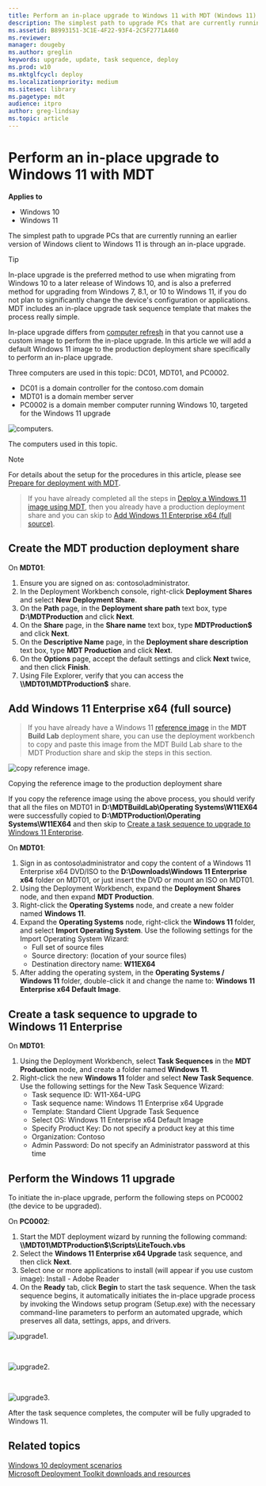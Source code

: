 ```yaml
---
title: Perform an in-place upgrade to Windows 11 with MDT (Windows 11)
description: The simplest path to upgrade PCs that are currently running an earlier version of Windows client to Windows 11 is through an in-place upgrade.
ms.assetid: B8993151-3C1E-4F22-93F4-2C5F2771A460
ms.reviewer: 
manager: dougeby
ms.author: greglin
keywords: upgrade, update, task sequence, deploy
ms.prod: w10
ms.mktglfcycl: deploy
ms.localizationpriority: medium
ms.sitesec: library
ms.pagetype: mdt
audience: itpro
author: greg-lindsay
ms.topic: article
---
```


# Perform an in-place upgrade to Windows 11 with MDT

**Applies to**
- Windows 10
- Windows 11

The simplest path to upgrade PCs that are currently running an earlier version of Windows client to Windows 11 is through an in-place upgrade. 

> [!TIP]
> In-place upgrade is the preferred method to use when migrating from Windows 10 to a later release of Windows 10, and is also a preferred method for upgrading from Windows 7, 8.1, or 10 to Windows 11, if you do not plan to significantly change the device's configuration or applications. MDT includes an in-place upgrade task sequence template that makes the process really simple. 

In-place upgrade differs from [computer refresh](refresh-a-windows-10-computer-with-windows-11.md) in that you cannot use a custom image to perform the in-place upgrade. In this article we will add a default Windows 11 image to the production deployment share specifically to perform an in-place upgrade.

Three computers are used in this topic: DC01, MDT01, and PC0002. 

- DC01 is a domain controller for the contoso.com domain
- MDT01 is a domain member server 
- PC0002 is a domain member computer running Windows 10, targeted for the Windows 11 upgrade

 ![computers.](../images/mdt-upgrade.png)

 The computers used in this topic.

> [!NOTE]
> For details about the setup for the procedures in this article, please see [Prepare for deployment with MDT](prepare-for-windows-deployment-with-mdt.md).

> If you have already completed all the steps in [Deploy a Windows 11 image using MDT](deploy-a-windows-11-image-using-mdt.md), then you already have a production deployment share and you can skip to [Add Windows 11 Enterprise x64 (full source)](#add-windows-10-enterprise-x64-full-source).

## Create the MDT production deployment share

On **MDT01**:

1. Ensure you are signed on as: contoso\administrator.
2. In the Deployment Workbench console, right-click **Deployment Shares** and select **New Deployment Share**.
3. On the **Path** page, in the **Deployment share path** text box, type **D:\\MDTProduction** and click **Next**.
4. On the **Share** page, in the **Share name** text box, type **MDTProduction$** and click **Next**.
5. On the **Descriptive Name** page, in the **Deployment share description** text box, type **MDT Production** and click **Next**.
6. On the **Options** page, accept the default settings and click **Next** twice, and then click **Finish**.
7. Using File Explorer, verify that you can access the **\\\\MDT01\\MDTProduction$** share.

## Add Windows 11 Enterprise x64 (full source)

> If you have already have a Windows 11 [reference image](create-a-windows-11-reference-image.md) in the **MDT Build Lab** deployment share, you can use the deployment workbench to copy and paste this image from the MDT Build Lab share to the MDT Production share and skip the steps in this section.

 ![copy reference image.](../images/mdt-copy-image.png)

 Copying the reference image to the production deployment share

 If you copy the reference image using the above process, you should verify that all the files on MDT01 in **D:\\MDTBuildLab\\Operating Systems\\W11EX64** were successfully copied to **D:\\MDTProduction\\Operating Systems\\W11EX64** and then skip to [Create a task sequence to upgrade to Windows 11 Enterprise](#create-a-task-sequence-to-upgrade-to-windows11-enterprise).

On **MDT01**:

1. Sign in as contoso\\administrator and copy the content of a Windows 11 Enterprise x64 DVD/ISO to the **D:\\Downloads\\Windows 11 Enterprise x64** folder on MDT01, or just insert the DVD or mount an ISO on MDT01.
2. Using the Deployment Workbench, expand the **Deployment Shares** node, and then expand **MDT Production**.
3. Right-click the **Operating Systems** node, and create a new folder named **Windows 11**.
4. Expand the **Operating Systems** node, right-click the **Windows 11** folder, and select **Import Operating System**. Use the following settings for the Import Operating System Wizard:
    - Full set of source files
    - Source directory: (location of your source files)
    - Destination directory name: <b>W11EX64</b>
5. After adding the operating system, in the **Operating Systems / Windows 11** folder, double-click it and change the name to: **Windows 11 Enterprise x64 Default Image**.

## Create a task sequence to upgrade to Windows 11 Enterprise

On **MDT01**:

1.  Using the Deployment Workbench, select **Task Sequences** in the **MDT Production** node, and create a folder named **Windows 11**.
2.  Right-click the new **Windows 11** folder and select **New Task Sequence**. Use the following settings for the New Task Sequence Wizard:
    -   Task sequence ID: W11-X64-UPG
    -   Task sequence name: Windows 11 Enterprise x64 Upgrade
    -   Template: Standard Client Upgrade Task Sequence
    -   Select OS: Windows 11 Enterprise x64 Default Image
    -   Specify Product Key: Do not specify a product key at this time
    -   Organization: Contoso
    -   Admin Password: Do not specify an Administrator password at this time

## Perform the Windows 11 upgrade

To initiate the in-place upgrade, perform the following steps on PC0002 (the device to be upgraded).

On **PC0002**:

1. Start the MDT deployment wizard by running the following command: **\\\\MDT01\\MDTProduction$\\Scripts\\LiteTouch.vbs**
2. Select the **Windows 11 Enterprise x64 Upgrade** task sequence, and then click **Next**. 
3. Select one or more applications to install (will appear if you use custom image): Install - Adobe Reader
4. On the **Ready** tab, click **Begin** to start the task sequence.
   When the task sequence begins, it automatically initiates the in-place upgrade process by invoking the Windows setup program (Setup.exe) with the necessary command-line parameters to perform an automated upgrade, which preserves all data, settings, apps, and drivers.

![upgrade1.](../images/upgrademdt-fig5-winupgrade.png)

<br>

![upgrade2.](../images/mdt-upgrade-proc.png)

<br>

![upgrade3.](../images/mdt-post-upg.png)

After the task sequence completes, the computer will be fully upgraded to Windows 11.

## Related topics

[Windows 10 deployment scenarios](../windows-10-deployment-scenarios.md)<br>
[Microsoft Deployment Toolkit downloads and resources](/mem/configmgr/mdt/)